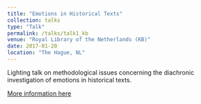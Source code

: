 ```yaml
---
title: "Emotions in Historical Texts"
collection: talks
type: "Talk"
permalink: /talks/talk1_kb
venue: "Royal Library of the Netherlands (KB)"
date: 2017-01-20
location: "The Hague, NL"
---
```


Lighting talk on methodological issues concerning the diachronic investigation of emotions in historical texts. 

[More information here](https://www.kb.nl/nieuws/2017/historisch-onderzoek-in-digitale-kranten-verslag-van-het-big-data-congres)
